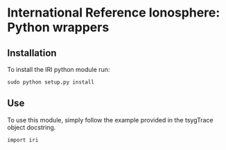 # International Reference Ionosphere: Python wrappers

## Installation

To install the IRI python module run:

    sudo python setup.py install

## Use

To use this module, simply follow the example provided in the tsygTrace object docstring.

    import iri